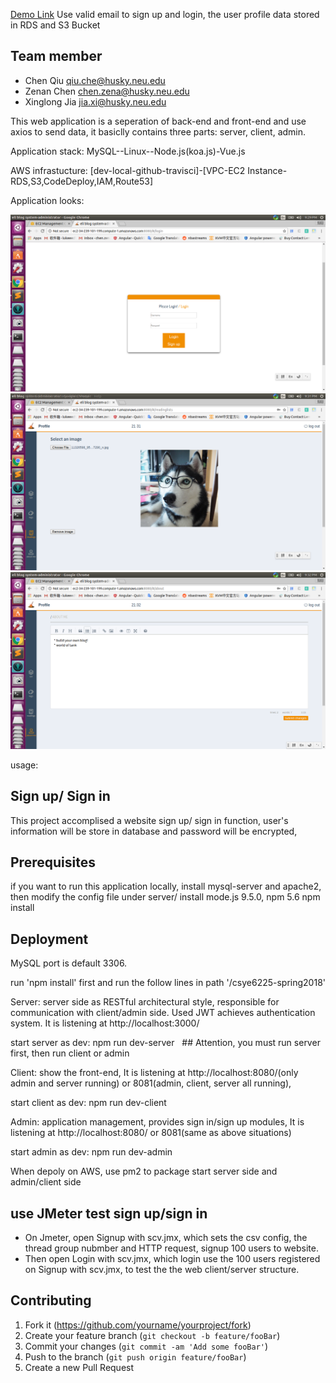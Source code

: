 [Demo Link](http://ec2-52-70-86-44.compute-1.amazonaws.com:8080)
Use valid email to sign up and login, the user profile data stored in RDS and S3 Bucket

## Team member
* Chen Qiu  qiu.che@husky.neu.edu
* Zenan Chen  chen.zena@husky.neu.edu
* Xinglong Jia  jia.xi@husky.neu.edu

This web application is a seperation of back-end and front-end and use axios to send data, it basiclly contains three parts: server, client, admin.

Application stack: MySQL--Linux--Node.js(koa.js)-Vue.js

AWS infrastucture: [dev-local-github-travisci]-[VPC-EC2 Instance-RDS,S3,CodeDeploy,IAM,Route53]

Application looks:

![image](https://github.com/lukchen/csye6225-spring2018/blob/master/Screenshot%20from%202018-03-07%2021-29-41.png)
![image](https://github.com/lukchen/csye6225-spring2018/blob/master/Screenshot%20from%202018-03-07%2021-31-50.png)
![image](https://github.com/lukchen/csye6225-spring2018/blob/master/Screenshot%20from%202018-03-07%2021-32-50.png)


usage:

## Sign up/ Sign in

  This project accomplised a website sign up/ sign in function, user's information will be store in database and password will be encrypted,

## Prerequisites

if you want to run this application locally, install mysql-server and apache2, then modify the config file under server/
install mode.js 9.5.0, npm 5.6
npm install

## Deployment

MySQL port is default 3306.

run 'npm install' first and run the follow lines in path '/csye6225-spring2018'


Server: server side as RESTful architectural style, responsible for communication with client/admin side. Used JWT achieves authentication system. It is listening at http://localhost:3000/

start server as dev: npm run dev-server   ## Attention, you must run server first, then run client or admin


Client: show the front-end, It is listening at http://localhost:8080/(only admin and server running) or 8081(admin, client, server all running), 

start client as dev: npm run dev-client


Admin: application management, provides sign in/sign up modules, It is listening at http://localhost:8080/ or 8081(same as above situations)

start admin as dev: npm run dev-admin

When depoly on AWS, use pm2 to package start server side and admin/client side

## use JMeter test sign up/sign in 

- On Jmeter, open Signup with scv.jmx, which sets the csv config, the thread group nubmber and HTTP request, signup 100 users to website.
- Then open Login with scv.jmx, which login use the 100 users registered on Signup with scv.jmx, to test the the web client/server structure.

## Contributing

1. Fork it (<https://github.com/yourname/yourproject/fork>)
2. Create your feature branch (`git checkout -b feature/fooBar`)
3. Commit your changes (`git commit -am 'Add some fooBar'`)
4. Push to the branch (`git push origin feature/fooBar`)
5. Create a new Pull Request




